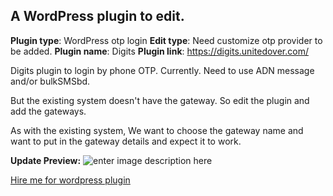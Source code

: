 ## A WordPress plugin to edit.

 
**Plugin type**: WordPress otp login 
**Edit type**: Need customize otp provider to be added. 
**Plugin name**: Digits 
**Plugin link**: https://digits.unitedover.com/

Digits plugin to login by phone OTP. Currently. Need to use ADN message and/or bulkSMSbd. 

But the existing system doesn't have the gateway. 
So edit the plugin and add the gateways.

As with the existing system, 
We want to choose the gateway name and want to put in the gateway details and expect it to work.

**Update Preview:**
 ![enter image description here](https://mehedihasanmondol.com/wp-content/uploads/2023/09/Digits-plugin-add-custom-sms-gateway-1.png)

[Hire me for wordpress plugin](https://mehedihasanmondol.com/)
